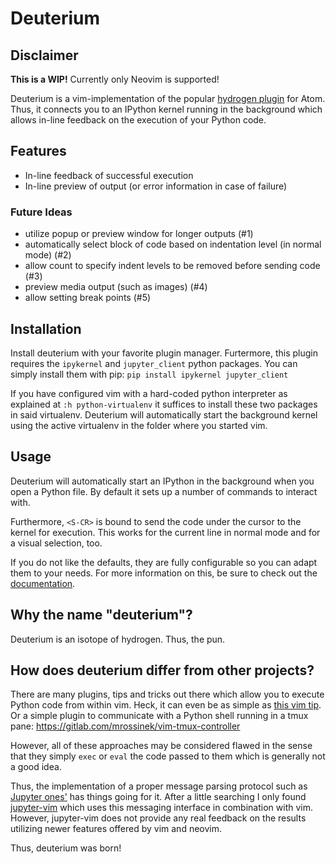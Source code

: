 # Deuterium

## Disclaimer
**This is a WIP!**
Currently only Neovim is supported!

Deuterium is a vim-implementation of the popular [hydrogen plugin](https://atom.io/packages/hydrogen)
for Atom.
Thus, it connects you to an IPython kernel running in the background which
allows in-line feedback on the execution of your Python code.


## Features
- In-line feedback of successful execution
- In-line preview of output (or error information in case of failure)

### Future Ideas
- utilize popup or preview window for longer outputs (#1)
- automatically select block of code based on indentation level (in normal mode) (#2)
- allow count to specify indent levels to be removed before sending code (#3)
- preview media output (such as images) (#4)
- allow setting break points (#5)


## Installation
Install deuterium with your favorite plugin manager.
Furtermore, this plugin requires the `ipykernel` and `jupyter_client` python
packages.
You can simply install them with pip: `pip install ipykernel jupyter_client`

If you have configured vim with a hard-coded python interpreter as explained at
`:h python-virtualenv` it suffices to install these two packages in said
virtualenv.
Deuterium will automatically start the background kernel using the active
virtualenv in the folder where you started vim.


## Usage
Deuterium will automatically start an IPython in the background when you open a
Python file.
By default it sets up a number of commands to interact with.

Furthermore, `<S-CR>` is bound to send the code under the cursor to the
kernel for execution.
This works for the current line in normal mode and for a visual selection, too.

If you do not like the defaults, they are fully configurable so you can adapt
them to your needs.
For more information on this, be sure to check out the
[documentation](./doc/deuterium.txt).


## Why the name "deuterium"?

Deuterium is an isotope of hydrogen. Thus, the pun.


## How does deuterium differ from other projects?

There are many plugins, tips and tricks out there which allow you to execute
Python code from within vim.
Heck, it can even be as simple as [this vim tip](https://vim.fandom.com/wiki/Execute_Python_from_within_current_file).
Or a simple plugin to communicate with a Python shell running in a tmux pane:
https://gitlab.com/mrossinek/vim-tmux-controller

However, all of these approaches may be considered flawed in the sense that they
simply `exec` or `eval` the code passed to them which is generally not a good
idea.

Thus, the implementation of a proper message parsing protocol such as
[Jupyter ones'](https://jupyter-client.readthedocs.io/en/stable/messaging.html)
has things going for it.
After a little searching I only found [jupyter-vim](https://github.com/jupyter-vim/jupyter-vim)
which uses this messaging interface in combination with vim.
However, jupyter-vim does not provide any real feedback on the results utilizing
newer features offered by vim and neovim.

Thus, deuterium was born!

